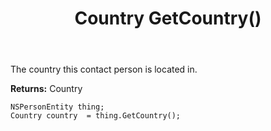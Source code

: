 ﻿---
uid: crmscript_ref_NSPersonEntity_GetCountry
title: Country GetCountry()
intellisense: NSPersonEntity.GetCountry
keywords: NSPersonEntity, GetCountry
so.topic: reference
---

The country this contact person is located in.

**Returns:** Country


```crmscript
NSPersonEntity thing;
Country country  = thing.GetCountry();
```


